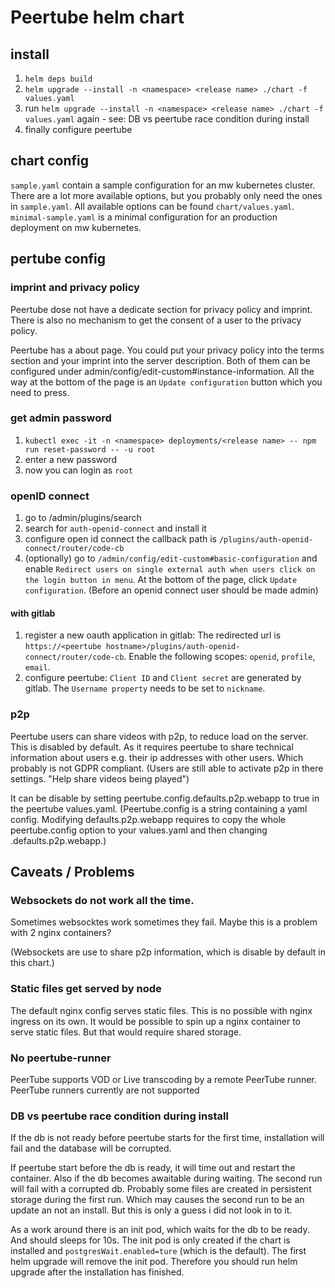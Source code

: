 # Peertube helm chart
## install
1. `helm deps build`
2. `helm upgrade --install -n <namespace> <release name> ./chart -f values.yaml`
3. run `helm upgrade --install -n <namespace> <release name> ./chart -f values.yaml` again - see: DB vs peertube race condition during install
4. finally configure peertube

## chart config
`sample.yaml` contain a sample configuration for an mw kubernetes cluster. There are a lot more available options, but you probably only need the ones in `sample.yaml`. All available options can be found `chart/values.yaml`. `minimal-sample.yaml` is a minimal configuration for an production deployment on mw kubernetes.


## pertube config
### imprint and privacy policy
Peertube dose not have a dedicate section for privacy policy and imprint. There is also no mechanism to get the consent of a user to the privacy policy.

Peertube has a about page. You could put your privacy policy into the terms section and your imprint into the server description. Both of them can be configured under admin/config/edit-custom#instance-information. All the way at the bottom of the page is an `Update configuration` button which you need to press.


### get admin **password**
1. `kubectl exec -it -n <namespace> deployments/<release name> -- npm run reset-password -- -u root`
2. enter a new password
3. now you can login as `root`

### openID connect
1. go to /admin/plugins/search
2. search for `auth-openid-connect` and install it
3. configure open id connect the callback path is `/plugins/auth-openid-connect/router/code-cb`
4. (optionally) go to `/admin/config/edit-custom#basic-configuration` and enable `Redirect users on single external auth when users click on the login button in menu`. At the bottom of the page, click `Update configuration`. (Before an openid connect user should be made admin)
#### with gitlab
1. register a new oauth application in gitlab: The redirected url is `https://<peertube hostname>/plugins/auth-openid-connect/router/code-cb`. Enable the following scopes: `openid`, `profile`, `email`.
2. configure peertube: `Client ID` and `Client secret` are generated by gitlab. The `Username property` needs to be set to `nickname`.

### p2p
Peertube users can share videos with p2p, to reduce load on the server. This is disabled by default. As it requires peertube to share technical information about users e.g. their ip addresses with other users. Which probably is not GDPR compliant. (Users are still able to activate p2p in there settings. "Help share videos being played")

It can be disable by setting peertube.config.defaults.p2p.webapp to true in the peertube values.yaml. (Peertube.config is a string containing a yaml config. Modifying defaults.p2p.webapp requires to copy the whole peertube.config option to your values.yaml and then changing .defaults.p2p.webapp.)


## Caveats / Problems
### Websockets do not work all the time.
Sometimes websocktes work sometimes they fail. Maybe this is a problem with 2 nginx containers?

(Websockets are use to share p2p information, which is disable by default in this chart.)

### Static files get served by node
The default nginx config serves static files. This is no possible with nginx ingress on its own.
It would be possible to spin up a nginx container to serve static files. But that would require shared storage.

### No peertube-runner
PeerTube supports VOD or Live transcoding by a remote PeerTube runner. PeerTube runners currently are not supported

### DB vs peertube race condition during install
If the db is not ready before peertube starts for the first time, installation will fail and the database will be corrupted.

If peertube start before the db is ready, it will time out and restart the container. Also if the db becomes awaitable during waiting.
The second run will fail with a corrupted db. Probably some files are created in persistent storage during the first run. Which may causes the second run to be an update an not an install. But this is only a guess i did not look in to it.

As a work around there is an init pod, which waits for the db to be ready. And should sleeps for 10s. The init pod is only created if the chart is installed and `postgresWait.enabled=ture` (which is the default). The first helm upgrade will remove the init pod. Therefore you should run helm upgrade after the installation has finished.

